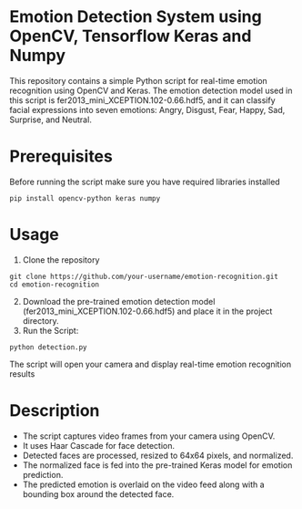 # Emotion Detection System using OpenCV, Tensorflow Keras and Numpy

This repository contains a simple Python script for real-time emotion recognition using OpenCV and Keras. The emotion detection model used in this script is fer2013_mini_XCEPTION.102-0.66.hdf5, and it can classify facial expressions into seven emotions: Angry, Disgust, Fear, Happy, Sad, Surprise, and Neutral.

# Prerequisites
Before running the script make sure you have required libraries installed

```console
pip install opencv-python keras numpy
```

# Usage
1. Clone the repository
```console
git clone https://github.com/your-username/emotion-recognition.git
cd emotion-recognition
```
2. Download the pre-trained emotion detection model (fer2013_mini_XCEPTION.102-0.66.hdf5) and place it in the project directory.
3. Run the Script:
```console
python detection.py
```

The script will open your camera and display real-time emotion recognition results

# Description
* The script captures video frames from your camera using OpenCV.
* It uses Haar Cascade for face detection.
* Detected faces are processed, resized to 64x64 pixels, and normalized.
* The normalized face is fed into the pre-trained Keras model for emotion prediction.
* The predicted emotion is overlaid on the video feed along with a bounding box around the detected face.



